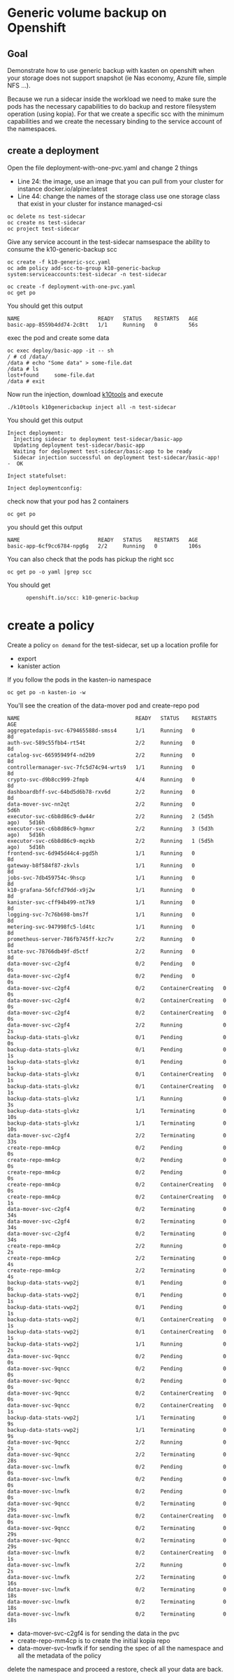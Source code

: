 # Generic volume backup on Openshift

## Goal

Demonstrate how to use generic backup with kasten on openshift when your storage does not support snapshot 
(ie Nas economy, Azure file, simple NFS ...). 

Because we run a sidecar inside the workload we need to make sure the pods has the necessary capabilities to do
backup and restore filesystem operation (using kopia). For that we create a specific scc with the minimum capabilities 
and we create the necessary binding to the service account of the namespaces.


## create a deployment

Open the file deployment-with-one-pvc.yaml and change 2 things
- Line 24: the image, use an image that you can pull from your cluster for instance docker.io/alpine:latest
- Line 44: change the names of the storage class use one storage class that exist in your cluster for instance managed-csi

```
oc delete ns test-sidecar
oc create ns test-sidecar
oc project test-sidecar
```

Give any service account in the test-sidecar namsespace the ability to consume the k10-generic-backup scc
```
oc create -f k10-generic-scc.yaml
oc adm policy add-scc-to-group k10-generic-backup system:serviceaccounts:test-sidecar -n test-sidecar
```

```
oc create -f deployment-with-one-pvc.yaml
oc get po
```

You should get this output
```
NAME                         READY   STATUS    RESTARTS   AGE
basic-app-8559b4dd74-2c8tt   1/1     Running   0          56s
```

exec the pod and create some data 
```
oc exec deploy/basic-app -it -- sh
/ # cd /data/
/data # echo "Some data" > some-file.dat
/data # ls 
lost+found     some-file.dat
/data # exit
```

Now run the injection, download [k10tools](https://docs.kasten.io/latest/operating/k10tools.html)
and execute
```
./k10tools k10genericbackup inject all -n test-sidecar
```

You should get this output 
```
Inject deployment:
  Injecting sidecar to deployment test-sidecar/basic-app
  Updating deployment test-sidecar/basic-app
  Waiting for deployment test-sidecar/basic-app to be ready
  Sidecar injection successful on deployment test-sidecar/basic-app!  -  OK

Inject statefulset:

Inject deploymentconfig:
```

check now that your pod has 2 containers 
```
oc get po
```

you should get this output 
```
NAME                         READY   STATUS    RESTARTS   AGE
basic-app-6cf9cc6784-npg6g   2/2     Running   0          106s
```

You can also check that the pods has pickup the right scc
```
oc get po -o yaml |grep scc
```

You should get 
```
      openshift.io/scc: k10-generic-backup
```

# create a policy 

Create a policy `on demand` for the test-sidecar, set up a location profile for 
- export 
- kanister action 

If you follow the pods in the kasten-io namespace 

```
oc get po -n kasten-io -w
```

You'll see the creation of the data-mover pod and create-repo pod
```
NAME                                     READY   STATUS    RESTARTS       AGE
aggregatedapis-svc-679465588d-smss4      1/1     Running   0              8d
auth-svc-589c55fbb4-rt54t                2/2     Running   0              8d
catalog-svc-66595949f4-nd2b9             2/2     Running   0              8d
controllermanager-svc-7fc5d74c94-wrts9   1/1     Running   0              8d
crypto-svc-d9b8cc999-2fmpb               4/4     Running   0              8d
dashboardbff-svc-64bd5d6b78-rxv6d        2/2     Running   0              8d
data-mover-svc-nn2qt                     2/2     Running   0              5d6h
executor-svc-c6b8d86c9-dw44r             2/2     Running   2 (5d5h ago)   5d16h
executor-svc-c6b8d86c9-hgmxr             2/2     Running   3 (5d3h ago)   5d16h
executor-svc-c6b8d86c9-mqzkb             2/2     Running   1 (5d5h ago)   5d16h
frontend-svc-6d945d44c4-pgd5h            1/1     Running   0              8d
gateway-b8f584f87-zkvls                  1/1     Running   0              8d
jobs-svc-7db459754c-9hscp                1/1     Running   0              8d
k10-grafana-56fcfd79dd-x9j2w             1/1     Running   0              8d
kanister-svc-cff94b499-nt7k9             1/1     Running   0              8d
logging-svc-7c76b698-bms7f               1/1     Running   0              8d
metering-svc-947998fc5-ld4tc             1/1     Running   0              8d
prometheus-server-786fb745ff-kzc7v       2/2     Running   0              8d
state-svc-78766db49f-d5ctf               2/2     Running   0              8d
data-mover-svc-c2gf4                     0/2     Pending   0              0s
data-mover-svc-c2gf4                     0/2     Pending   0              0s
data-mover-svc-c2gf4                     0/2     ContainerCreating   0              0s
data-mover-svc-c2gf4                     0/2     ContainerCreating   0              0s
data-mover-svc-c2gf4                     0/2     ContainerCreating   0              0s
data-mover-svc-c2gf4                     2/2     Running             0              2s
backup-data-stats-glvkz                  0/1     Pending             0              0s
backup-data-stats-glvkz                  0/1     Pending             0              1s
backup-data-stats-glvkz                  0/1     Pending             0              1s
backup-data-stats-glvkz                  0/1     ContainerCreating   0              1s
backup-data-stats-glvkz                  0/1     ContainerCreating   0              1s
backup-data-stats-glvkz                  1/1     Running             0              3s
backup-data-stats-glvkz                  1/1     Terminating         0              10s
backup-data-stats-glvkz                  1/1     Terminating         0              10s
data-mover-svc-c2gf4                     2/2     Terminating         0              33s
create-repo-mm4cp                        0/2     Pending             0              0s
create-repo-mm4cp                        0/2     Pending             0              0s
create-repo-mm4cp                        0/2     Pending             0              0s
create-repo-mm4cp                        0/2     ContainerCreating   0              0s
create-repo-mm4cp                        0/2     ContainerCreating   0              1s
data-mover-svc-c2gf4                     0/2     Terminating         0              34s
data-mover-svc-c2gf4                     0/2     Terminating         0              34s
data-mover-svc-c2gf4                     0/2     Terminating         0              34s
create-repo-mm4cp                        2/2     Running             0              2s
create-repo-mm4cp                        2/2     Terminating         0              4s
create-repo-mm4cp                        2/2     Terminating         0              4s
backup-data-stats-vwp2j                  0/1     Pending             0              0s
backup-data-stats-vwp2j                  0/1     Pending             0              1s
backup-data-stats-vwp2j                  0/1     Pending             0              1s
backup-data-stats-vwp2j                  0/1     ContainerCreating   0              1s
backup-data-stats-vwp2j                  0/1     ContainerCreating   0              1s
backup-data-stats-vwp2j                  1/1     Running             0              2s
data-mover-svc-9qncc                     0/2     Pending             0              0s
data-mover-svc-9qncc                     0/2     Pending             0              0s
data-mover-svc-9qncc                     0/2     Pending             0              0s
data-mover-svc-9qncc                     0/2     ContainerCreating   0              0s
data-mover-svc-9qncc                     0/2     ContainerCreating   0              1s
backup-data-stats-vwp2j                  1/1     Terminating         0              9s
backup-data-stats-vwp2j                  1/1     Terminating         0              9s
data-mover-svc-9qncc                     2/2     Running             0              2s
data-mover-svc-9qncc                     2/2     Terminating         0              28s
data-mover-svc-lnwfk                     0/2     Pending             0              0s
data-mover-svc-lnwfk                     0/2     Pending             0              0s
data-mover-svc-lnwfk                     0/2     Pending             0              0s
data-mover-svc-9qncc                     0/2     Terminating         0              29s
data-mover-svc-lnwfk                     0/2     ContainerCreating   0              0s
data-mover-svc-9qncc                     0/2     Terminating         0              29s
data-mover-svc-9qncc                     0/2     Terminating         0              29s
data-mover-svc-lnwfk                     0/2     ContainerCreating   0              1s
data-mover-svc-lnwfk                     2/2     Running             0              2s
data-mover-svc-lnwfk                     2/2     Terminating         0              16s
data-mover-svc-lnwfk                     0/2     Terminating         0              18s
data-mover-svc-lnwfk                     0/2     Terminating         0              18s
data-mover-svc-lnwfk                     0/2     Terminating         0              18s
```

- data-mover-svc-c2gf4 is for sending the data in the pvc 
- create-repo-mm4cp is to create the initial kopia repo 
- data-mover-svc-lnwfk if for sending the spec of all the namespace and all the metadata of the policy

delete the namespace and proceed a restore, check all your data are back.



